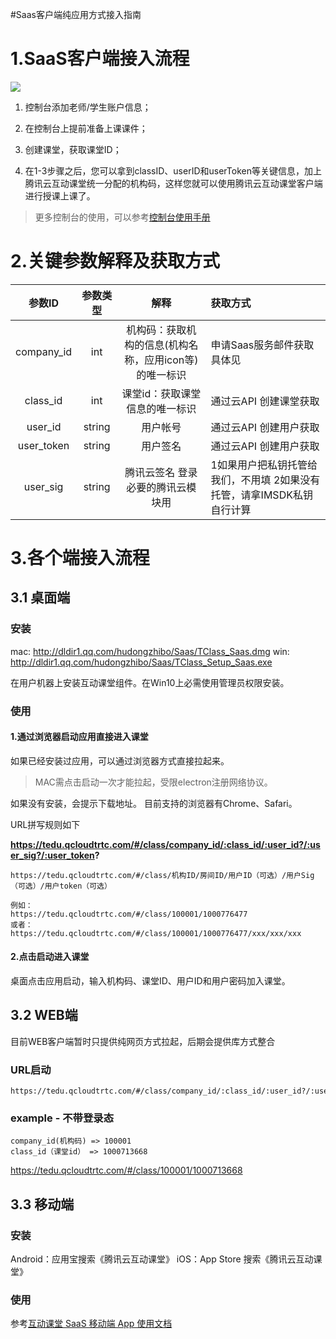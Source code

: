 #Saas客户端纯应用方式接入指南

# 1.SaaS客户端接入流程

![](https://main.qcloudimg.com/raw/6bc87cb24381be162af59ece11c991af.png)

1. 控制台添加老师/学生账户信息；

2. 在控制台上提前准备上课课件；

3. 创建课堂，获取课堂ID；

4. 在1-3步骤之后，您可以拿到classID、userID和userToken等关键信息，加上腾讯云互动课堂统一分配的机构码，这样您就可以使用腾讯云互动课堂客户端进行授课上课了。


> 更多控制台的使用，可以参考[控制台使用手册]()


# 2.关键参数解释及获取方式

参数ID|参数类型|解释|获取方式
:--:|:--:|:--:|:--
company_id|int|机构码：获取机构的信息(机构名称，应用icon等)的唯一标识|申请Saas服务邮件获取 具体见
class_id|int|课堂id：获取课堂信息的唯一标识|通过云API 创建课堂获取
user_id|string|用户帐号|通过云API 创建用户获取
user_token|string|用户签名|通过云API 创建用户获取
user_sig|string|腾讯云签名 登录必要的腾讯云模块用|1如果用户把私钥托管给我们，不用填 2如果没有托管，请拿IMSDK私钥自行计算

# 3.各个端接入流程

## 3.1 桌面端
<div id="electron_location"></div>


###  安装
mac: http://dldir1.qq.com/hudongzhibo/Saas/TClass_Saas.dmg
win: http://dldir1.qq.com/hudongzhibo/Saas/TClass_Setup_Saas.exe

 在用户机器上安装互动课堂组件。在Win10上必需使用管理员权限安装。

###  使用
####  1.通过浏览器启动应用直接进入课堂 


 如果已经安装过应用，可以通过浏览器方式直接拉起来。
 
> MAC需点击启动一次才能拉起，受限electron注册网络协议。

如果没有安装，会提示下载地址。 
目前支持的浏览器有Chrome、Safari。

URL拼写规则如下 

 **https://tedu.qcloudtrtc.com/#/class/company_id/:class_id/:user_id?/:user_sig?/:user_token?**
 
```
https://tedu.qcloudtrtc.com/#/class/机构ID/房间ID/用户ID（可选）/用户Sig（可选）/用户token（可选） 

例如：
https://tedu.qcloudtrtc.com/#/class/100001/1000776477
或者：
https://tedu.qcloudtrtc.com/#/class/100001/1000776477/xxx/xxx/xxx

```


#### 2.点击启动进入课堂

  桌面点击应用启动，输入机构码、课堂ID、用户ID和用户密码加入课堂。


## 3.2 WEB端
<span id="web_location"></span>

目前WEB客户端暂时只提供纯网页方式拉起，后期会提供库方式整合

###  URL启动

```
https://tedu.qcloudtrtc.com/#/class/company_id/:class_id/:user_id?/:user_sig?/:user_token?
```

### example - 不带登录态
```
company_id(机构码) => 100001
class_id（课堂id） => 1000713668
```

https://tedu.qcloudtrtc.com/#/class/100001/1000713668


## 3.3 移动端

### 安装

Android：应用宝搜索《腾讯云互动课堂》
iOS：App Store 搜索《腾讯云互动课堂》

### 使用

参考[互动课堂 SaaS 移动端 App 使用文档](#Android_location)
